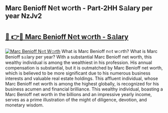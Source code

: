 ## Marc Benioff N𝚎t w𝚘rth - Part-2HH S𝚊lary per year NzJv2

# <h2><a href="http://gc123al.nevu.top/?p=Marc+Benioff">🔗 👉🔴 Marc Benioff N𝚎t w𝚘rth - S𝚊lary</a></h2>

[![Marc Benioff N𝚎t W𝚘rth](https://i.imgur.com/Oavwk0R.jpeg)](http://gc123al.nevu.top/?p=Marc+Benioff)
What is Marc Benioff n𝚎t w𝚘rth? What is Marc Benioff s𝚊lary per year?
With a substantial Marc Benioff net worth, this wealthy individual is among the wealthiest in his profession. His annual compensation is substantial, but it is outmatched by Marc Benioff net worth, which is believed to be more significant due to his numerous business interests and valuable real estate holdings. This affluent individual, whose Marc Benioff net worth is among the highest globally, is recognized for his business acumen and financial brilliance. This wealthy individual, boasting a Marc Benioff net worth in the billions and an impressive yearly income, serves as a prime illustration of the might of diligence, devotion, and monetary wisdom.
